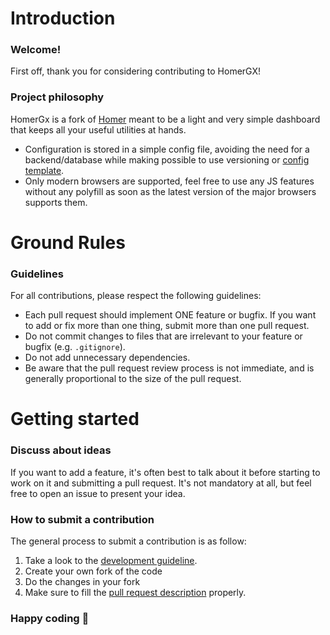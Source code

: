# Introduction

### Welcome!

First off, thank you for considering contributing to HomerGX!

### Project philosophy

HomerGx is a fork of [Homer](https://github.com/bastienwirtz/homer) meant to be a light and very simple dashboard that keeps all your useful utilities at hands.

- Configuration is stored in a simple config file, avoiding the need for a backend/database while making possible to use versioning or [config template](https://docs.ansible.com/ansible/latest/user_guide/playbooks_templating.html).
- Only modern browsers are supported, feel free to use any JS features without any polyfill as soon as the latest version of the major browsers supports them.


# Ground Rules

### Guidelines
For all contributions, please respect the following guidelines:

* Each pull request should implement ONE feature or bugfix. If you want to add or fix more than one thing, submit more than one pull request.
* Do not commit changes to files that are irrelevant to your feature or bugfix (e.g. `.gitignore`).
* Do not add unnecessary dependencies.
* Be aware that the pull request review process is not immediate, and is generally proportional to the size of the pull request.

# Getting started

### Discuss about ideas

If you want to add a feature, it's often best to talk about it before starting to work on it and submitting a pull request. It's not mandatory at all, but
feel free to open an issue to present your idea.

### How to submit a contribution

The general process to submit a contribution is as follow:
1. Take a look to the [development guideline](./docs/development.md).
2. Create your own fork of the code
3. Do the changes in your fork
4. Make sure to fill the [pull request description](https://github.com/bastienwirtz/homer/blob/main/.github/PULL_REQUEST_TEMPLATE.md) properly.

### Happy coding :metal:
